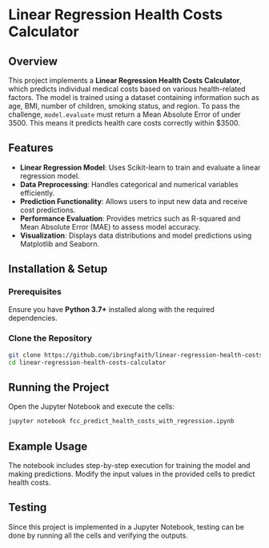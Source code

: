 # Linear Regression Health Costs Calculator

## Overview
This project implements a **Linear Regression Health Costs Calculator**, which predicts individual medical costs based on various health-related factors. The model is trained using a dataset containing information such as age, BMI, number of children, smoking status, and region. To pass the challenge, `model.evaluate` must return a Mean Absolute Error of under 3500. This means it predicts health care costs correctly within $3500.

## Features
- **Linear Regression Model**: Uses Scikit-learn to train and evaluate a linear regression model.
- **Data Preprocessing**: Handles categorical and numerical variables efficiently.
- **Prediction Functionality**: Allows users to input new data and receive cost predictions.
- **Performance Evaluation**: Provides metrics such as R-squared and Mean Absolute Error (MAE) to assess model accuracy.
- **Visualization**: Displays data distributions and model predictions using Matplotlib and Seaborn.

## Installation & Setup
### Prerequisites
Ensure you have **Python 3.7+** installed along with the required dependencies.

### Clone the Repository
```bash
git clone https://github.com/ibringfaith/linear-regression-health-costs-calculator.git
cd linear-regression-health-costs-calculator
```

## Running the Project
Open the Jupyter Notebook and execute the cells:
```bash
jupyter notebook fcc_predict_health_costs_with_regression.ipynb
```

## Example Usage
The notebook includes step-by-step execution for training the model and making predictions. Modify the input values in the provided cells to predict health costs.

## Testing
Since this project is implemented in a Jupyter Notebook, testing can be done by running all the cells and verifying the outputs. 



